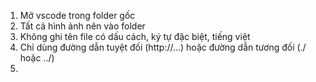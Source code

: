 1. Mở vscode trong folder gốc
2. Tất cả hình ảnh nên vào folder
3. Không ghi tên file có dấu cách, ký tự đặc biệt, tiếng việt
4. Chỉ dùng đường dẫn tuyệt đối (http://...) hoặc đường dẫn tương đối (./ hoặc ../)
5.
